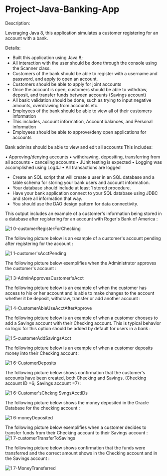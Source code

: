 # Project-Java-Banking-App

Description:


Leveraging Java 8, this application simulates a customer registering for an account with a bank.


Details:


-	Built this application using Java 8;
-	All interaction with the user should be done through the console using the Scanner class.
-	Customers of the bank should be able to register with a username and password, and apply to open an account.
-	Customers should be able to apply for joint accounts
-	Once the account is open, customers should be able to withdraw, deposit, and transfer funds between accounts (Savings account)
-	All basic validation should be done, such as trying to input negative amounts, overdrawing from accounts etc.
-	Employees of the bank should be able to view all of their customers information
-	This includes, account information, Account balances, and Personal information
-	Employees should be able to approve/deny open applications for accounts


Bank admins should be able to view and edit all accounts
This includes:

•	Approving/denying accounts
•	withdrawing, depositing, transferring from all accounts
•	canceling accounts
•	JUnit testing is expected
•	Logging was accomplished using Log4J
•	All transactions are logged

-	Create an SQL script that will create a user in an SQL database and a table schema for storing your bank users and account information.
-	Your database should include at least 1 stored procedure.
-	Have your bank application connect to your SQL database using JDBC and store all information that way.
-	You should use the DAO design pattern for data connectivity.


This output includes an example of a customer's information being stored in a database after registering for an account with Roger's Bank of America :

![1 0-customerRegisterForChecking](https://user-images.githubusercontent.com/20470279/60501872-c1104680-9c8a-11e9-997e-be1146b75d96.JPG)


The following picture below is an example of a customer's account pending after registering for the account : 

![1 1-customer'sAcctPending](https://user-images.githubusercontent.com/20470279/60501883-c7062780-9c8a-11e9-812e-1c6e35e42f70.JPG)

The following picture below exemplifies when the Administrator approves the customer's account :

![1 3-AdminApprovesCustomer'sAcct](https://user-images.githubusercontent.com/20470279/60501891-ccfc0880-9c8a-11e9-81b1-756fd1744251.JPG)

The following picture below is an example of when the customer has access to his or her account and is able to make changes to the account whether it be deposit, withdraw, transfer or add another account :

![1 4-CustomerAbleUseAcctAfterApprove](https://user-images.githubusercontent.com/20470279/60501900-cff6f900-9c8a-11e9-80cc-33a7b3baae7b.JPG)

The following picture below is an example of when a customer chooses to add a Savings account with their Checking account. This is typical behavior so logic for this option should be added by default for users in a bank :

![1 5-customerAddSavingsAcct](https://user-images.githubusercontent.com/20470279/60501938-deddab80-9c8a-11e9-92cf-9d6a5e6227f1.JPG)

The following picture below is an example of when a customer deposits money into their Checking account : 

![1 6-CustomerDeposits](https://user-images.githubusercontent.com/20470279/60501948-e2713280-9c8a-11e9-94b8-6b2648ae1d75.JPG)

The following picture below shows confirmation that the customer's accounts have been created, both Checking and Savings. (Checking account ID =6; Savings account =7) : 

![1 6-Customer'sChckng SvngsAcctIDs](https://user-images.githubusercontent.com/20470279/60502767-64ae2680-9c8c-11e9-9f36-cd00dfd4b950.JPG)

The following picture below shows the money deposited in the Oracle Database for the checking account :

![1 6-moneyDeposited](https://user-images.githubusercontent.com/20470279/60502774-67108080-9c8c-11e9-9774-5b70a75c2dcc.JPG)

The following picture below exemplifies when a customer decides to transfer funds from their Checking account to their Savings
account :
![1 7-customerTransferToSavings](https://user-images.githubusercontent.com/20470279/60502780-6aa40780-9c8c-11e9-8673-7df72ec08d69.JPG)

The following picture below shows confirmation that the funds were transferred and the correct amount shows in the Checking account and in the Savings account : 

![1 7-MoneyTransferred](https://user-images.githubusercontent.com/20470279/60502790-6d066180-9c8c-11e9-962f-53c41138e22a.JPG)














